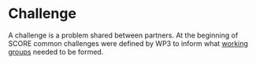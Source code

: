 # Challenge

A challenge is a problem shared between partners. At the beginning of SCORE common challenges were defined by WP3 to inform what [working groups](/glossary/working-group.md) needed to be formed.
